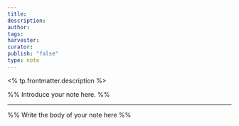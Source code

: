 ```yaml
---
title: 
description: 
author: 
tags: 
harvester: 
curator: 
publish: "false"
type: note
---
```


<% tp.frontmatter.description %>

%% Introduce your note here. %%

---

%% Write the body of your note here %%
